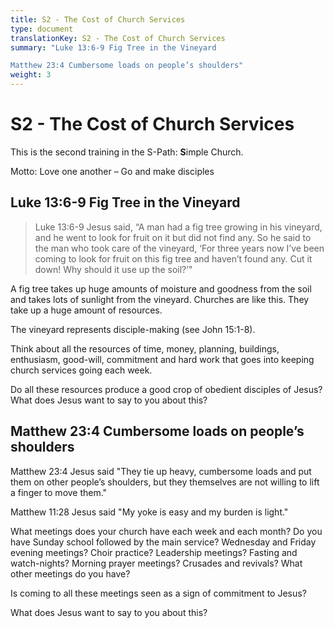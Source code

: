 ```yaml
---
title: S2 - The Cost of Church Services
type: document
translationKey: S2 - The Cost of Church Services
summary: "Luke 13:6-9 Fig Tree in the Vineyard	

Matthew 23:4 Cumbersome loads on people’s shoulders"
weight: 3
---
```

# S2 - The Cost of Church Services

This is the second training in the S-Path: **S**imple Church.

Motto: Love one another – Go and make disciples

## Luke 13:6-9 Fig Tree in the Vineyard

>   Luke 13:6-9 Jesus said, “A man had a fig tree growing in his vineyard, and he went to look for fruit on it but did not find any. So he said to the man who took care of the vineyard, ‘For three years now I’ve been coming to look for fruit on this fig tree and haven’t found any. Cut it down! Why should it use up the soil?’"

A fig tree takes up huge amounts of moisture and goodness from the soil and takes lots of sunlight from the vineyard. Churches are like this. They take up a huge amount of resources.

The vineyard represents disciple-making (see John 15:1-8).

Think about all the resources of time, money, planning, buildings, enthusiasm, good-will, commitment and hard work that goes into keeping church services going each week.

Do all these resources produce a good crop of obedient disciples of Jesus? What does Jesus want to say to you about this?

## Matthew 23:4 Cumbersome loads on people’s shoulders

Matthew 23:4 Jesus said "They tie up heavy, cumbersome loads and put them on other people’s shoulders, but they themselves are not willing to lift a finger to move them."

Matthew 11:28 Jesus said "My yoke is easy and my burden is light."

What meetings does your church have each week and each month? Do you have Sunday school followed by the main service? Wednesday and Friday evening meetings? Choir practice? Leadership meetings? Fasting and watch-nights? Morning prayer meetings? Crusades and revivals? What other meetings do you have?

Is coming to all these meetings seen as a sign of commitment to Jesus?

What does Jesus want to say to you about this?

